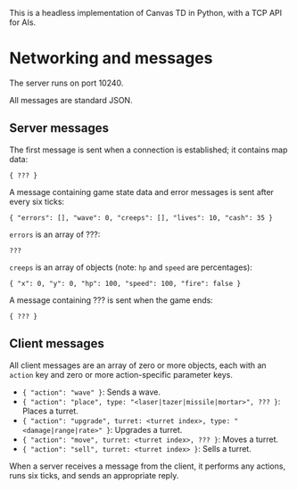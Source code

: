 This is a headless implementation of Canvas TD in Python, with a TCP API for AIs.

Networking and messages
==============================
The server runs on port 10240.

All messages are standard JSON.

Server messages
------------------------------
The first message is sent when a connection is established; it contains map data:

	{ ??? }

A message containing game state data and error messages is sent after every six ticks:

	{ "errors": [], "wave": 0, "creeps": [], "lives": 10, "cash": 35 }

`errors` is an array of ???:

	???

`creeps` is an array of objects (note: `hp` and `speed` are percentages):

	{ "x": 0, "y": 0, "hp": 100, "speed": 100, "fire": false }

A message containing ??? is sent when the game ends:

	{ ??? }

Client messages
------------------------------
All client messages are an array of zero or more objects, each with an `action` key and zero or more action-specific parameter keys.

 - `{ "action": "wave" }`: Sends a wave.
 - `{ "action": "place", type: "<laser|tazer|missile|mortar>", ??? }`: Places a turret.
 - `{ "action": "upgrade", turret: <turret index>, type: "<damage|range|rate>" }`: Upgrades a turret.
 - `{ "action": "move", turret: <turret index>, ??? }`: Moves a turret.
 - `{ "action": "sell", turret: <turret index> }`: Sells a turret.

When a server receives a message from the client, it performs any actions, runs six ticks, and sends an appropriate reply.